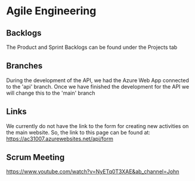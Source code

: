 # Agile Engineering

## Backlogs
The Product and Sprint Backlogs can be found under the Projects tab

## Branches
During the development of the API, we had the Azure Web App connected to the 'api' branch. Once we have finished the development for the API we will change this to the 'main' branch

## Links
We currently do not have the link to the form for creating new activities on the main website. So, the link to this page can be found at:
https://ac31007.azurewebsites.net/api/form

## Scrum Meeting
https://www.youtube.com/watch?v=NyETq0T3XAE&ab_channel=John
